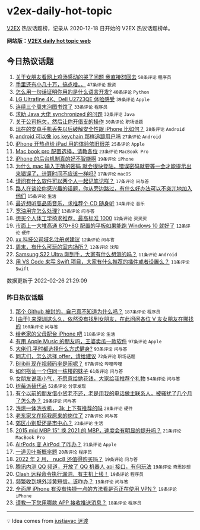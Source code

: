 # v2ex-daily-hot-topic

[V2EX](https://www.v2ex.com/) 热议话题榜，记录从 2020-12-18 日开始的 V2EX 热议话题榜单。

**网站版：[V2EX daily hot topic web](https://boojack.github.io/v2ex-daily-hot-topic-web/)**

## 今日热议话题

<!-- TODAY BEGIN -->

1. [关于女朋友看网上鸡汤感动的哭了问题 我直接怼回去](https://www.v2ex.com/t/836583) `58条评论` `程序员`
1. [手里还有小几十万，搞点啥。。](https://www.v2ex.com/t/836548) `47条评论` `投资`
1. [怎么用一句话证明你用的是什么语言开发?](https://www.v2ex.com/t/836593) `40条评论` `Python`
1. [LG Ultrafine 4K、Dell U2723QE 体验感受](https://www.v2ex.com/t/836529) `39条评论` `Apple`
1. [连续三个周末泡图书馆了](https://www.v2ex.com/t/836585) `33条评论` `程序员`
1. [求助 Java 大佬 synchronized 的问题](https://www.v2ex.com/t/836521) `32条评论` `Java`
1. [关于公司拖欠，然后让你开借支的操作](https://www.v2ex.com/t/836543) `30条评论` `职场话题`
1. [现在的安卓手机丢失以后破解安全性跟 iPhone 比如何？](https://www.v2ex.com/t/836539) `28条评论` `Android`
1. [android 可以像 ios keychain 那样追踪用户吗](https://www.v2ex.com/t/836574) `27条评论` `Android`
1. [iPhone 开热点给 iPad 用的体验依旧很差](https://www.v2ex.com/t/836546) `25条评论` `Apple`
1. [Mac book pro 配置选择，请教各位](https://www.v2ex.com/t/836532) `23条评论` `MacBook Pro`
1. [iPhone 的后台机制真的好不智能啊](https://www.v2ex.com/t/836621) `19条评论` `iPhone`
1. [为什么 mac 输入正确的密码 就会很快登陆，错误密码就要等一会才能提示出来错误了，计算时间不应该一样吗?](https://www.v2ex.com/t/836620) `17条评论` `macOS`
1. [请问有什么软件可以两个人一起记笔记咩？](https://www.v2ex.com/t/836596) `17条评论` `问与答`
1. [路人在谈论你感兴趣的话题，你从旁边路过，有什么好办法可以不突兀地加入他们](https://www.v2ex.com/t/836618) `15条评论` `生活`
1. [最近想听高品质音乐，求推荐个 CD 随身听](https://www.v2ex.com/t/836573) `14条评论` `音乐`
1. [宽油用完怎么处理?](https://www.v2ex.com/t/836637) `13条评论` `问与答`
1. [想买个人体工学椅求推荐，最高标准 1000](https://www.v2ex.com/t/836612) `12条评论` `买买买`
1. [市面上一大堆高通 870+8G 配置的平板如果能跑 Windows 10 就好了](https://www.v2ex.com/t/836577) `12条评论` `硬件`
1. [xx 科技公司域名注册求建议](https://www.v2ex.com/t/836552) `12条评论` `问与答`
1. [周末，有什么可玩的室内场所？](https://www.v2ex.com/t/836525) `12条评论` `沈阳`
1. [Samsung S22 Ultra 刚到手，大家有什么想测的吗？](https://www.v2ex.com/t/836642) `11条评论` `Android`
1. [用 VS Code 来写 Swift 项目，大家有什么推荐的插件或者设置么？](https://www.v2ex.com/t/836609) `11条评论` `Swift`

数据更新于 2022-02-26 21:29:09

<!-- TODAY END -->

### 昨日热议话题

<!-- YESTERDAY BEGIN -->

1. [那个 Github 被封的，自己真不知道为什么吗？](https://www.v2ex.com/t/836360) `187条评论` `程序员`
1. [[由于] 来深圳这么久，依然没有找到女朋友，在此问问各位 V 友女朋友在哪找的](https://www.v2ex.com/t/836301) `160条评论` `问与答`
1. [给老家的父母配台 iPhone 吧](https://www.v2ex.com/t/836317) `118条评论` `生活`
1. [有用 Apple Music 的朋友吗，王婆卖瓜一款软件](https://www.v2ex.com/t/836309) `97条评论` `Apple`
1. [大佬们,平时都选择什么方式健身?](https://www.v2ex.com/t/836306) `93条评论` `问与答`
1. [同志们，怎么选择 offer，请给建议](https://www.v2ex.com/t/836300) `72条评论` `职场话题`
1. [Bilibili 现在视频码率是闹呢？](https://www.v2ex.com/t/836308) `67条评论` `哔哩哔哩`
1. [如何搭讪一个住同一栋楼的妹子](https://www.v2ex.com/t/836332) `61条评论` `问与答`
1. [女朋友说我小气，不愿意给她花钱，大家给我推荐个礼物](https://www.v2ex.com/t/836323) `54条评论` `问与答`
1. [树莓派替代品](https://www.v2ex.com/t/836327) `52条评论` `分享发现`
1. [有个以前的朋友借小贷老不还，老是用我的电话做主联系人，被骚扰了几个月了怎么办？](https://www.v2ex.com/t/836311) `29条评论` `问与答`
1. [洗烘一体洗衣机， 3k 上下有推荐的吗](https://www.v2ex.com/t/836410) `28条评论` `硬件`
1. [老东家又在招我原来的岗位了](https://www.v2ex.com/t/836304) `27条评论` `问与答`
1. [郊区小别墅还是市中心？](https://www.v2ex.com/t/836358) `23条评论` `生活`
1. [2015 mid MBP 15" 换 2021 的 MBP，速度会有明显的提升吗？](https://www.v2ex.com/t/836436) `21条评论` `MacBook Pro`
1. [AirPods 变 AirPod 了咋办？](https://www.v2ex.com/t/836292) `21条评论` `Apple`
1. [一道贝叶斯概率题](https://www.v2ex.com/t/836494) `20条评论` `程序员`
1. [2022 年 2 月， nuc8 还值得购买吗？](https://www.v2ex.com/t/836469) `19条评论` `问与答`
1. [腾讯内测 QQ 频道，开放了 QQ 机器人 api 接口，有何玩法](https://www.v2ex.com/t/836445) `19条评论` `奇思妙想`
1. [Clash 远程命令执行漏洞，有主机上线！](https://www.v2ex.com/t/836433) `19条评论` `程序员`
1. [频繁收到境外涉黄短信，该咋办？](https://www.v2ex.com/t/836428) `19条评论` `问与答`
1. [全面屏 iPhone 有没有快捷一点的方法看是否正在使用 VPN？](https://www.v2ex.com/t/836367) `19条评论` `iPhone`
1. [请教一下您用哪款 APP 接收推送消息？](https://www.v2ex.com/t/836504) `18条评论` `程序员`

<!-- YESTERDAY END -->

---

💡 Idea comes from [justjavac 迷渡](https://github.com/justjavac/)
